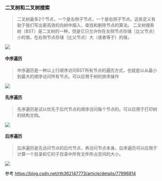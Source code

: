 ### 二叉树和二叉树搜索
> 二叉树最多2个节点，一个是左侧子节点，一个是右侧子节点。这些定义有助于我们写出更高效的向树中插入、查找和删除节点的算法。 
二叉树搜索树（BST）是二叉树的一种，但是它只允许你在左侧节点存储（比父节点）小的值，在右侧节点存储（比父节点）大（或者等于）的值。

![](https://img-blog.csdn.net/20170915225412499?watermark/2/text/aHR0cDovL2Jsb2cuY3Nkbi5uZXQvcnRoMzYyMTQ3Nzcz/font/5a6L5L2T/fontsize/400/fill/I0JBQkFCMA==/dissolve/70/gravity/SouthEast)


#### 中序遍历
> 中序遍历是一种以上行顺序访问BST所有节点的遍历方式，也就是以从最小到最大的顺序访问所有节点。可以应用于树的排序操作

![](https://img-blog.csdn.net/20170917210348575?watermark/2/text/aHR0cDovL2Jsb2cuY3Nkbi5uZXQvcnRoMzYyMTQ3Nzcz/font/5a6L5L2T/fontsize/400/fill/I0JBQkFCMA==/dissolve/70/gravity/SouthEast)

#### 先序遍历
> 先序遍历是试以优先于后代节点的顺序访问每个节点的。可以应用于打印树的结构文档。 

![](https://img-blog.csdn.net/20170917210411491?watermark/2/text/aHR0cDovL2Jsb2cuY3Nkbi5uZXQvcnRoMzYyMTQ3Nzcz/font/5a6L5L2T/fontsize/400/fill/I0JBQkFCMA==/dissolve/70/gravity/SouthEast)

#### 后序遍历
> 后序遍历是先访问节点的后代节点，再访问节点本身。后序遍历可以应用于计算一个目录和它的子目录中所有文件所占空间的大小。

![](https://img-blog.csdn.net/20170917210435461?watermark/2/text/aHR0cDovL2Jsb2cuY3Nkbi5uZXQvcnRoMzYyMTQ3Nzcz/font/5a6L5L2T/fontsize/400/fill/I0JBQkFCMA==/dissolve/70/gravity/SouthEast)


参考
https://blog.csdn.net/rth362147773/article/details/77996814
